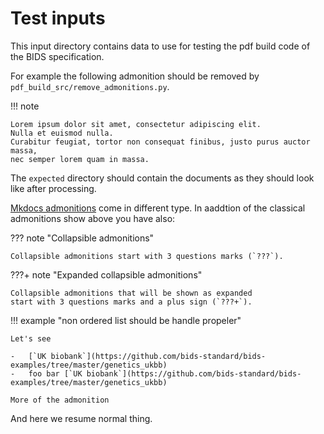 # Test inputs

This input directory contains data to use for testing the pdf build code of the BIDS specification.

For example the following admonition should be removed by `pdf_build_src/remove_admonitions.py`.

!!! note

    Lorem ipsum dolor sit amet, consectetur adipiscing elit.
    Nulla et euismod nulla.
    Curabitur feugiat, tortor non consequat finibus, justo purus auctor massa,
    nec semper lorem quam in massa.

The `expected` directory should contain the documents
as they should look like after processing.

[Mkdocs admonitions](https://squidfunk.github.io/mkdocs-material/reference/admonitions/#inline-blocks-inline-end)
come in different type. In aaddtion of the classical admonitions show above you have also:

??? note "Collapsible admonitions"

    Collapsible admonitions start with 3 questions marks (`???`).

???+ note "Expanded collapsible admonitions"

    Collapsible admonitions that will be shown as expanded
    start with 3 questions marks and a plus sign (`???+`).



!!! example "non ordered list should be handle propeler"

    Let's see

    -   [`UK biobank`](https://github.com/bids-standard/bids-examples/tree/master/genetics_ukbb)
    -   foo bar [`UK biobank`](https://github.com/bids-standard/bids-examples/tree/master/genetics_ukbb)

    More of the admonition

And here we resume normal thing.

